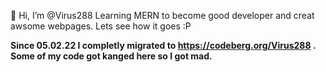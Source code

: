 👋 Hi, I’m @Virus288
Learning MERN to become good developer and creat awsome webpages. Lets see how it goes :P

<b>Since 05.02.22 I completly migrated to https://codeberg.org/Virus288 . Some of my code got kanged here so I got mad.</b>
